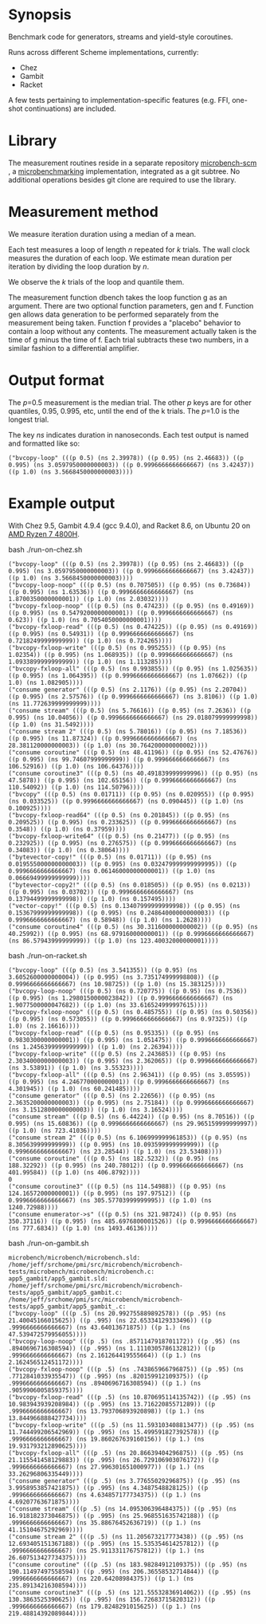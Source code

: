 # Synopsis

Benchmark code for generators, streams and yield-style coroutines.

Runs across different Scheme implementations, currently:

- Chez
- Gambit
- Racket

A few tests pertaining to implementation-specific features (e.g. FFI, one-shot continuations) are included.

# Library

The measurement routines reside in a separate repository [microbench-scm](https://github.com/jeffhhk/microbench-scm) , a [microbenchmarking](https://stackoverflow.com/questions/2842695/what-is-microbenchmarking) implementation, integrated as a git subtree.  No additional operations besides git clone are required to use the library.

# Measurement method

We measure iteration duration using a median of a mean.

Each test measures a loop of length _n_ repeated for _k_ trials.  The wall clock measures the duration of each loop.  We estimate mean duration per iteration by dividing the loop duration by _n_.

We observe the _k_ trials of the loop and quantile them.

The measurement function dbench takes the loop function g as an argument.  There are two optional function parameters, gen and f.  Function gen allows data generation to be performed separately from the measurement being taken.  Function f provides a "placebo" behavior to contain a loop without any contents.  The measurement actually taken is the time of g minus the time of f.  Each trial subtracts these two numbers, in a similar fashion to a differential amplifier.

# Output format

The _p_=0.5 measurement is the median trial.  The other _p_ keys are for other quantiles, 0.95, 0.995, etc, until the end of the k trials.  The _p_=1.0 is the longest trial.

The key _ns_ indicates duration in nanoseconds.  Each test output is named and formatted like so:

    ("bvcopy-loop" (((p 0.5) (ns 2.39978)) ((p 0.95) (ns 2.46683)) ((p 0.995) (ns 3.0597950000000003)) ((p 0.9996666666666667) (ns 3.42437)) ((p 1.0) (ns 3.5668450000000003))))


# Example output

With Chez 9.5, Gambit 4.9.4 (gcc 9.4.0), and Racket 8.6, on Ubuntu 20 on [AMD Ryzen 7 4800H](https://www.amd.com/en/products/apu/amd-ryzen-7-4800h).

bash ./run-on-chez.sh

    ("bvcopy-loop" (((p 0.5) (ns 2.39978)) ((p 0.95) (ns 2.46683)) ((p 0.995) (ns 3.0597950000000003)) ((p 0.9996666666666667) (ns 3.42437)) ((p 1.0) (ns 3.5668450000000003))))
    ("bvcopy-loop-noop" (((p 0.5) (ns 0.707505)) ((p 0.95) (ns 0.73684)) ((p 0.995) (ns 1.63536)) ((p 0.9996666666666667) (ns 1.8700350000000001)) ((p 1.0) (ns 2.03032))))
    ("bvcopy-fxloop-noop" (((p 0.5) (ns 0.47423)) ((p 0.95) (ns 0.49169)) ((p 0.995) (ns 0.5479200000000001)) ((p 0.9996666666666667) (ns 0.623)) ((p 1.0) (ns 0.7054050000000001))))
    ("bvcopy-fxloop-read" (((p 0.5) (ns 0.474225)) ((p 0.95) (ns 0.49169)) ((p 0.995) (ns 0.54931)) ((p 0.9996666666666667) (ns 0.7218249999999999)) ((p 1.0) (ns 0.724265))))
    ("bvcopy-fxloop-write" (((p 0.5) (ns 0.995255)) ((p 0.95) (ns 1.02354)) ((p 0.995) (ns 1.068935)) ((p 0.9996666666666667) (ns 1.0933899999999999)) ((p 1.0) (ns 1.113285))))
    ("bvcopy-fxloop-all" (((p 0.5) (ns 0.993855)) ((p 0.95) (ns 1.025635)) ((p 0.995) (ns 1.064395)) ((p 0.9996666666666667) (ns 1.07662)) ((p 1.0) (ns 1.082905))))
    ("consume generator" (((p 0.5) (ns 2.1176)) ((p 0.95) (ns 2.20704)) ((p 0.995) (ns 2.57576)) ((p 0.9996666666666667) (ns 3.8106)) ((p 1.0) (ns 11.772639999999999))))
    ("consume stream" (((p 0.5) (ns 5.76616)) ((p 0.95) (ns 7.2636)) ((p 0.995) (ns 10.04056)) ((p 0.9996666666666667) (ns 29.018079999999998)) ((p 1.0) (ns 31.5492))))
    ("consume stream 2" (((p 0.5) (ns 5.78016)) ((p 0.95) (ns 7.18536)) ((p 0.995) (ns 11.87324)) ((p 0.9996666666666667) (ns 28.381120000000003)) ((p 1.0) (ns 30.764200000000002))))
    ("consume coroutine" (((p 0.5) (ns 48.41196)) ((p 0.95) (ns 52.47676)) ((p 0.995) (ns 99.74607999999999)) ((p 0.9996666666666667) (ns 106.52916)) ((p 1.0) (ns 106.64376))))
    ("consume coroutine3" (((p 0.5) (ns 40.491839999999996)) ((p 0.95) (ns 47.5878)) ((p 0.995) (ns 102.65156)) ((p 0.9996666666666667) (ns 110.54092)) ((p 1.0) (ns 114.50796))))
    ("bvcopy" (((p 0.5) (ns 0.01711)) ((p 0.95) (ns 0.020955)) ((p 0.995) (ns 0.033525)) ((p 0.9996666666666667) (ns 0.090445)) ((p 1.0) (ns 0.100925))))
    ("bvcopy-fxloop-read64" (((p 0.5) (ns 0.201845)) ((p 0.95) (ns 0.209525)) ((p 0.995) (ns 0.233625)) ((p 0.9996666666666667) (ns 0.3548)) ((p 1.0) (ns 0.37959))))
    ("bvcopy-fxloop-write64" (((p 0.5) (ns 0.21477)) ((p 0.95) (ns 0.232925)) ((p 0.995) (ns 0.276575)) ((p 0.9996666666666667) (ns 0.34083)) ((p 1.0) (ns 0.38064))))
    ("bytevector-copy!" (((p 0.5) (ns 0.01711)) ((p 0.95) (ns 0.019555000000000003)) ((p 0.995) (ns 0.032479999999999995)) ((p 0.9996666666666667) (ns 0.06146000000000001)) ((p 1.0) (ns 0.06669499999999999))))
    ("bytevector-copy2!" (((p 0.5) (ns 0.018505)) ((p 0.95) (ns 0.0213)) ((p 0.995) (ns 0.03702)) ((p 0.9996666666666667) (ns 0.13794499999999998)) ((p 1.0) (ns 0.157495))))
    ("vector-copy!" (((p 0.5) (ns 0.13407999999999998)) ((p 0.95) (ns 0.15367999999999998)) ((p 0.995) (ns 0.24864000000000003)) ((p 0.9996666666666667) (ns 0.58948)) ((p 1.0) (ns 1.2628))))
    ("consume coroutine4" (((p 0.5) (ns 30.311600000000002)) ((p 0.95) (ns 40.25992)) ((p 0.995) (ns 68.97916000000001)) ((p 0.9996666666666667) (ns 86.57943999999999)) ((p 1.0) (ns 123.40032000000001))))

bash ./run-on-racket.sh

    ("bvcopy-loop" (((p 0.5) (ns 3.541355)) ((p 0.95) (ns 3.6052600000000004)) ((p 0.995) (ns 3.735174999998808)) ((p 0.9996666666666667) (ns 10.98725)) ((p 1.0) (ns 15.383125))))
    ("bvcopy-loop-noop" (((p 0.5) (ns 0.720775)) ((p 0.95) (ns 0.7536)) ((p 0.995) (ns 1.2980150000023842)) ((p 0.9996666666666667) (ns 1.9077500000047682)) ((p 1.0) (ns 33.616524999997615))))
    ("bvcopy-fxloop-noop" (((p 0.5) (ns 0.485755)) ((p 0.95) (ns 0.50356)) ((p 0.995) (ns 0.573055)) ((p 0.9996666666666667) (ns 0.97325)) ((p 1.0) (ns 2.16616))))
    ("bvcopy-fxloop-read" (((p 0.5) (ns 0.95335)) ((p 0.95) (ns 0.9830300000000001)) ((p 0.995) (ns 1.051475)) ((p 0.9996666666666667) (ns 1.2456399999999999)) ((p 1.0) (ns 2.26394))))
    ("bvcopy-fxloop-write" (((p 0.5) (ns 2.243685)) ((p 0.95) (ns 2.3034000000000003)) ((p 0.995) (ns 2.362065)) ((p 0.9996666666666667) (ns 3.53891)) ((p 1.0) (ns 3.55323))))
    ("bvcopy-fxloop-all" (((p 0.5) (ns 2.96341)) ((p 0.95) (ns 3.05595)) ((p 0.995) (ns 4.246770000000001)) ((p 0.9996666666666667) (ns 4.301945)) ((p 1.0) (ns 60.241485))))
    ("consume generator" (((p 0.5) (ns 2.22656)) ((p 0.95) (ns 2.3635200000000003)) ((p 0.995) (ns 2.75184)) ((p 0.9996666666666667) (ns 3.1512800000000003)) ((p 1.0) (ns 3.16524))))
    ("consume stream" (((p 0.5) (ns 6.44224)) ((p 0.95) (ns 8.70516)) ((p 0.995) (ns 15.60836)) ((p 0.9996666666666667) (ns 29.965159999999997)) ((p 1.0) (ns 723.41036))))
    ("consume stream 2" (((p 0.5) (ns 6.106999999961853)) ((p 0.95) (ns 8.305639999999999)) ((p 0.995) (ns 10.093599999999999)) ((p 0.9996666666666667) (ns 23.28544)) ((p 1.0) (ns 23.53408))))
    ("consume coroutine" (((p 0.5) (ns 182.5232)) ((p 0.95) (ns 188.32292)) ((p 0.995) (ns 240.78012)) ((p 0.9996666666666667) (ns 401.99584)) ((p 1.0) (ns 406.8792))))
    0
    ("consume coroutine3" (((p 0.5) (ns 114.54988)) ((p 0.95) (ns 124.16572000000001)) ((p 0.995) (ns 197.97512)) ((p 0.9996666666666667) (ns 305.57703999999995)) ((p 1.0) (ns 1240.72988))))
    ("consume enumerator->s" (((p 0.5) (ns 321.98724)) ((p 0.95) (ns 350.37116)) ((p 0.995) (ns 485.6976800001526)) ((p 0.9996666666666667) (ns 777.6834)) ((p 1.0) (ns 1493.46136))))

bash ./run-on-gambit.sh

    microbench/microbench/microbench.sld:
    /home/jeff/srchome/pmi/src/microbench/microbench-tests/microbench/microbench/microbench.c:
    app5_gambit/app5_gambit.sld:
    /home/jeff/srchome/pmi/src/microbench/microbench-tests/app5_gambit/app5_gambit.c:
    /home/jeff/srchome/pmi/src/microbench/microbench-tests/app5_gambit/app5_gambit_.c:
    ("bvcopy-loop" (((p .5) (ns 20.992755889892578)) ((p .95) (ns 21.40045166015625)) ((p .995) (ns 22.65334129333496)) ((p .9996666666666667) (ns 43.64013671875)) ((p 1.) (ns 47.539472579956055))))
    ("bvcopy-loop-noop" (((p .5) (ns .8571147918701172)) ((p .95) (ns .8940696716308594)) ((p .995) (ns 1.1110305786132812)) ((p .9996666666666667) (ns 2.161264419555664)) ((p 1.) (ns 2.162456512451172))))
    ("bvcopy-fxloop-noop" (((p .5) (ns .743865966796875)) ((p .95) (ns .7712841033935547)) ((p .995) (ns .820159912109375)) ((p .9996666666666667) (ns .8940696716308594)) ((p 1.) (ns .9059906005859375))))
    ("bvcopy-fxloop-read" (((p .5) (ns 10.870695114135742)) ((p .95) (ns 10.983943939208984)) ((p .995) (ns 13.71622085571289)) ((p .9996666666666667) (ns 13.793706893920898)) ((p 1.) (ns 13.844966888427734))))
    ("bvcopy-fxloop-write" (((p .5) (ns 11.593103408813477)) ((p .95) (ns 11.744499206542969)) ((p .995) (ns 15.499591827392578)) ((p .9996666666666667) (ns 19.860267639160156)) ((p 1.) (ns 19.931793212890625))))
    ("bvcopy-fxloop-all" (((p .5) (ns 20.86639404296875)) ((p .95) (ns 21.115541458129883)) ((p .995) (ns 26.729106903076172)) ((p .9996666666666667) (ns 27.996301651000977)) ((p 1.) (ns 33.26296806335449))))
    ("consume generator" (((p .5) (ns 3.77655029296875)) ((p .95) (ns 3.9958953857421875)) ((p .995) (ns 4.3487548828125)) ((p .9996666666666667) (ns 4.634857177734375)) ((p 1.) (ns 4.69207763671875))))
    ("consume stream" (((p .5) (ns 14.095306396484375)) ((p .95) (ns 16.918182373046875)) ((p .995) (ns 25.968551635742188)) ((p .9996666666666667) (ns 35.88676452636719)) ((p 1.) (ns 41.15104675292969))))
    ("consume stream 2" (((p .5) (ns 11.205673217773438)) ((p .95) (ns 12.693405151367188)) ((p .995) (ns 15.535354614257812)) ((p .9996666666666667) (ns 25.911331176757812)) ((p 1.) (ns 26.607513427734375))))
    ("consume coroutine" (((p .5) (ns 183.98284912109375)) ((p .95) (ns 190.11497497558594)) ((p .995) (ns 206.36558532714844)) ((p .9996666666666667) (ns 220.64208984375)) ((p 1.) (ns 235.89134216308594))))
    ("consume coroutine3" (((p .5) (ns 121.55532836914062)) ((p .95) (ns 130.3863525390625)) ((p .995) (ns 156.72683715820312)) ((p .9996666666666667) (ns 179.8248291015625)) ((p 1.) (ns 219.48814392089844))))

